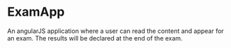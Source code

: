 # ExamApp
An angularJS application where a user can read the content and appear for an exam. The results will be declared at the end of the exam.
